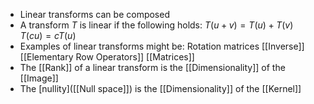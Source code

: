 - Linear transforms can be composed
- A transform $T$ is linear if the following holds:
  $T(u+v)=T(u)+T(v)$
  $T(cu)=cT(u)$
- Examples of linear transforms might be:
  Rotation matrices
  [[Inverse]]
  [[Elementary Row Operators]]
  [[Matrices]]
- The [[Rank]] of a linear transform is the [[Dimensionality]] of the [[Image]]
- The [nullity]([[Null space]]) is the [[Dimensionality]] of the [[Kernel]]